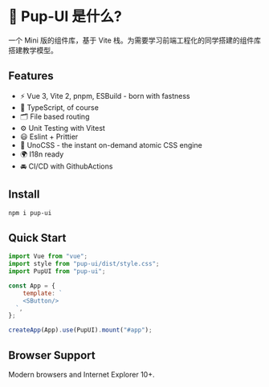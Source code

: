 # 🔨 Pup-UI 是什么?

一个 Mini 版的组件库，基于 Vite 栈。为需要学习前端工程化的同学搭建的组件库搭建教学模型。

## Features

- ⚡️ Vue 3, Vite 2, pnpm, ESBuild - born with fastness
- 🦾 TypeScript, of course
- 🗂 File based routing
- ⚙️ Unit Testing with Vitest
- 😃 Eslint + Prittier
- 🎨 UnoCSS - the instant on-demand atomic CSS engine
- 🌍 I18n ready
- 🚘 CI/CD with GithubActions

## Install

```bash
npm i pup-ui
```

## Quick Start

```javascript
import Vue from "vue";
import style from "pup-ui/dist/style.css";
import PupUI from "pup-ui";

const App = {
	template: `
  	<SButton/>
  `,
};

createApp(App).use(PupUI).mount("#app");
```

## Browser Support

Modern browsers and Internet Explorer 10+.
